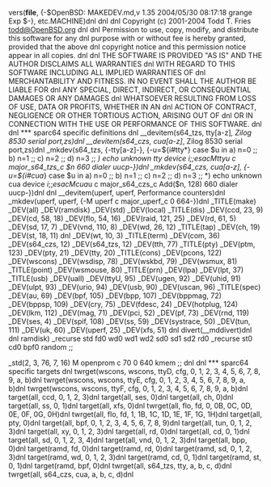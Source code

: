 vers(__file__,
	{-$OpenBSD: MAKEDEV.md,v 1.35 2004/05/30 08:17:18 grange Exp $-},
etc.MACHINE)dnl
dnl
dnl Copyright (c) 2001-2004 Todd T. Fries <todd@OpenBSD.org>
dnl
dnl Permission to use, copy, modify, and distribute this software for any
dnl purpose with or without fee is hereby granted, provided that the above
dnl copyright notice and this permission notice appear in all copies.
dnl
dnl THE SOFTWARE IS PROVIDED "AS IS" AND THE AUTHOR DISCLAIMS ALL WARRANTIES
dnl WITH REGARD TO THIS SOFTWARE INCLUDING ALL IMPLIED WARRANTIES OF
dnl MERCHANTABILITY AND FITNESS. IN NO EVENT SHALL THE AUTHOR BE LIABLE FOR
dnl ANY SPECIAL, DIRECT, INDIRECT, OR CONSEQUENTIAL DAMAGES OR ANY DAMAGES
dnl WHATSOEVER RESULTING FROM LOSS OF USE, DATA OR PROFITS, WHETHER IN AN
dnl ACTION OF CONTRACT, NEGLIGENCE OR OTHER TORTIOUS ACTION, ARISING OUT OF
dnl OR IN CONNECTION WITH THE USE OR PERFORMANCE OF THIS SOFTWARE.
dnl
dnl *** sparc64 specific definitions
dnl
__devitem(s64_tzs, tty[a-z]*, Zilog 8530 serial port,zs)dnl
__devitem(s64_czs, cua[a-z]*, Zilog 8530 serial port,zs)dnl
_mkdev(s64_tzs, {-tty[a-z]-}, {-u=${i#tty*}
	case $u in
	a) n=0 ;;
	b) n=1 ;;
	c) n=2 ;;
	d) n=3 ;;
	*) echo unknown tty device $i ;;
	esac
	M tty$u c major_s64_tzs_c $n 660 dialer uucp-})dnl
_mkdev(s64_czs, cua[a-z], {-u=${i#cua*}
	case $u in
	a) n=0 ;;
	b) n=1 ;;
	c) n=2 ;;
	d) n=3 ;;
	*) echo unknown cua device $i ;;
	esac
	M cua$u c major_s64_czs_c Add($n, 128) 660 dialer uucp-})dnl
dnl
__devitem(uperf, uperf, Performance counters)dnl
_mkdev(uperf, uperf, {-M uperf c major_uperf_c 0 664-})dnl
_TITLE(make)
_DEV(all)
_DEV(ramdisk)
_DEV(std)
_DEV(local)
_TITLE(dis)
_DEV(ccd, 23, 9)
_DEV(cd, 58, 18)
_DEV(flo, 54, 16)
_DEV(raid, 121, 25)
_DEV(rd, 61, 5)
_DEV(sd, 17, 7)
_DEV(vnd, 110, 8)
_DEV(wd, 26, 12)
_TITLE(tap)
_DEV(ch, 19)
_DEV(st, 18, 11)
dnl _DEV(wt, 10, 3)
_TITLE(term)
_DEV(com, 36)
_DEV(s64_czs, 12)
_DEV(s64_tzs, 12)
_DEV(tth, 77)
_TITLE(pty)
_DEV(ptm, 123)
_DEV(pty, 21)
_DEV(tty, 20)
_TITLE(cons)
_DEV(pcons, 122)
_DEV(wscons)
_DEV(wsdisp, 78)
_DEV(wskbd, 79)
_DEV(wsmux, 81)
_TITLE(point)
_DEV(wsmouse, 80)
_TITLE(prn)
_DEV(lpa)
_DEV(lpt, 37)
_TITLE(usb)
_DEV(uall)
_DEV(ttyU, 95)
_DEV(ugen, 92)
_DEV(uhid, 91)
_DEV(ulpt, 93)
_DEV(urio, 94)
_DEV(usb, 90)
_DEV(uscan, 96)
_TITLE(spec)
_DEV(au, 69)
_DEV(bpf, 105)
_DEV(bpp, 107)
_DEV(bppmag, 72)
_DEV(bppsp, 109)
_DEV(cry, 75)
_DEV(fdesc, 24)
_DEV(hotplug, 124)
_DEV(lkm, 112)
_DEV(mag, 71)
_DEV(pci, 52)
_DEV(pf, 73)
_DEV(rnd, 119)
_DEV(ses, 4)
_DEV(spif, 108)
_DEV(ss, 59)
_DEV(systrace, 50)
_DEV(tun, 111)
_DEV(uk, 60)
_DEV(uperf, 25)
_DEV(xfs, 51)
dnl
divert(__mddivert)dnl
dnl
ramdisk)
	_recurse std fd0 wd0 wd1 wd2 sd0 sd1 sd2 rd0
	_recurse st0 cd0 bpf0 random
	;;

_std(2, 3, 76, 7, 16)
	M openprom	c 70 0 640 kmem
	;;
dnl
dnl *** sparc64 specific targets
dnl
twrget(wscons, wscons, ttyD, cfg, 0, 1, 2, 3, 4, 5, 6, 7, 8, 9, a, b)dnl
twrget(wscons, wscons, ttyE, cfg, 0, 1, 2, 3, 4, 5, 6, 7, 8, 9, a, b)dnl
twrget(wscons, wscons, ttyF, cfg, 0, 1, 2, 3, 4, 5, 6, 7, 8, 9, a, b)dnl
target(all, ccd, 0, 1, 2, 3)dnl
target(all, ses, 0)dnl
target(all, ch, 0)dnl
target(all, ss, 0, 1)dnl
target(all, xfs, 0)dnl
twrget(all, flo, fd, 0, 0B, 0C, 0D, 0E, 0F, 0G, 0H)dnl
twrget(all, flo, fd, 1, 1B, 1C, 1D, 1E, 1F, 1G, 1H)dnl
target(all, pty, 0)dnl
target(all, bpf, 0, 1, 2, 3, 4, 5, 6, 7, 8, 9)dnl
target(all, tun, 0, 1, 2, 3)dnl
target(all, xy, 0, 1, 2, 3)dnl
target(all, rd, 0)dnl
target(all, cd, 0, 1)dnl
target(all, sd, 0, 1, 2, 3, 4)dnl
target(all, vnd, 0, 1, 2, 3)dnl
target(all, bpp, 0)dnl
target(ramd, fd, 0)dnl
target(ramd, rd, 0)dnl
target(ramd, sd, 0, 1, 2, 3)dnl
target(ramd, wd, 0, 1, 2, 3)dnl
target(ramd, cd, 0, 1)dnl
target(ramd, st, 0, 1)dnl
target(ramd, bpf, 0)dnl
twrget(all, s64_tzs, tty, a, b, c, d)dnl
twrget(all, s64_czs, cua, a, b, c, d)dnl
